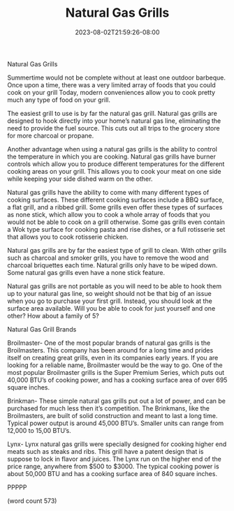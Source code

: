 ﻿---
title: "Natural Gas Grills"
date: 2023-08-02T21:59:26-08:00
description: "BBQs txt Tips for Web Success"
featured_image: "/images/BBQs txt.jpg"
tags: ["BBQs txt"]
---

Natural Gas Grills

Summertime would not be complete without at least one outdoor barbeque. Once upon a time, there was a very limited array of foods that you could cook on your grill Today, modern conveniences allow you to cook pretty much any type of food on your grill.

The easiest grill to use is by far the natural gas grill. Natural gas grills are designed to hook directly into your home’s natural gas line, eliminating the need to provide the fuel source. This cuts out all trips to the grocery store for more charcoal or propane.

Another advantage when using a natural gas grills is the ability to control the temperature in which you are cooking. Natural gas grills have burner controls which allow you to produce different temperatures for the different cooking areas on your grill. This allows you to cook your meat on one side while keeping your side dished warm on the other.

Natural gas grills have the ability to come with many different types of cooking surfaces. These different cooking surfaces include a BBQ surface, a flat grill, and a ribbed grill. Some grills even offer these types of surfaces as none stick, which allow you to cook a whole array of foods that you would not be able to cook on a grill otherwise. Some gas grills even contain a Wok type surface for cooking pasta and rise dishes, or a full rotisserie set that allows you to cook rotisserie chicken.

Natural gas grills are by far the easiest type of grill to clean. With other grills such as charcoal and smoker grills, you have to remove the wood and charcoal briquettes each time. Natural grills only have to be wiped down. Some natural gas grills even have a none stick feature. 

Natural gas grills are not portable as you will need to be able to hook them up to your natural gas line, so weight should not be that big of an issue when you go to purchase your first grill. Instead, you should look at the surface area available. Will you be able to cook for just yourself and one other? How about a family of 5? 

Natural Gas Grill Brands

Broilmaster- One of the most popular brands of natural gas grills is the Broilmasters. This company has been around for a long time and prides itself on creating great grills, even in its companies early years. If you are looking for a reliable name, Broilmaster would be the way to go. One of the most popular Broilmaster grills is the Super Premium Series, which puts out 40,000 BTU’s of cooking power, and has a cooking surface area of over 695 square inches. 

Brinkman- These simple natural gas grills put out a lot of power, and can be purchased for much less then it’s competition.  The Brinkmans, like the Broilmasters, are built of solid construction and meant to last a long time. Typical power output is around 45,000 BTU’s. Smaller units can range from 12,000 to 15,00 BTU’s.

Lynx- Lynx natural gas grills were specially designed for cooking higher end meats such as steaks and ribs. This grill have a patent design that is suppose to lock in flavor and juices. The Lynx run on the higher end of the price range, anywhere from $500 to $3000. The typical cooking power is about 50,000 BTU and has a cooking surface area of 840 square inches.
 
PPPPP

(word count 573)

